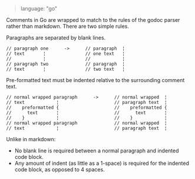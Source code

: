 > language: "go"

Comments in Go are wrapped to match to the rules of the godoc parser rather than
markdown. There are two simple rules.


Paragraphs are separated by blank lines.

    // paragraph one      ->      // paragraph  ¦
    // text       ¦               // one text   ¦
    //            ¦               //            ¦
    // paragraph two              // paragraph  ¦
    // text       ¦               // two text   ¦

Pre-formatted text must be indented relative to the surrounding comment text.

    // normal wrapped paragraph      ->      // normal wrapped  ¦
    // text            ¦                     // paragraph text  ¦
    //    preformatted {                     //    preformatted {
    //      text       ¦                     //      text       ¦
    //    }            ¦                     //    }            ¦
    // normal wrapped paragraph              // normal wrapped  ¦
    // text            ¦                     // paragraph text  ¦

Unlike in markdown:
* No blank line is required between a normal paragraph and indented code block.
* Any amount of indent (as little as a 1-space) is required for the indented
  code block, as opposed to 4 spaces.
